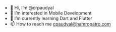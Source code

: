 - 👋 Hi, I’m @crpaudyal
- 👀 I’m interested in Mobile Development 
- 🌱 I’m currently learning Dart and Flutter
- 📫 How to reach me cpaudyal@hamropatro.com

<!---
crpaudyal/crpaudyal is a ✨ special ✨ repository because its `README.md` (this file) appears on your GitHub profile.
You can click the Preview link to take a look at your changes.
--->
